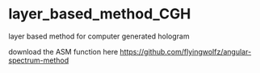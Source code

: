 # layer_based_method_CGH
layer based method for computer generated hologram

download the ASM function here https://github.com/flyingwolfz/angular-spectrum-method

